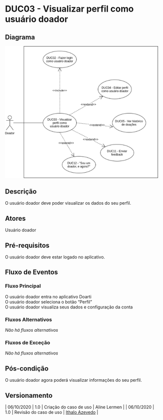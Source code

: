 # DUC03 - Visualizar perfil como usuário doador  

## Diagrama  
![DUC03](../../../../assets/images/casosDeUso/DUC03.png)

## Descrição  
O usuário doador deve poder visualizar os dados do seu perfil.  

## Atores  
Usuário doador  

## Pré-requisitos  
O usuário doador deve estar logado no aplicativo.  

## Fluxo de Eventos  

### Fluxo Principal  
O usuário doador entra no aplicativo Doarti  
O usuário doador seleciona o botão “Perfil”  
O usuário doador visualiza seus dados e configuração da conta  

### Fluxos Alternativos  
*Não há fluxos alternativos*  

### Fluxos de Exceção  
*Não há fluxos alternativos* 

## Pós-condição  
O usuário doador agora poderá visualizar informações do seu perfil.

## Versionamento
| 06/10/2020 | 1.0 | Criação do caso de uso | Aline Lermen |
| 06/10/2020 | 1.0 | Revisão do caso de uso | [Ithalo Azevedo](https://github.com/ithaloazevedo) |
